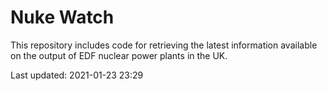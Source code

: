 # Nuke Watch

This repository includes code for retrieving the latest information available on the output of EDF nuclear power plants in the UK.

Last updated: 2021-01-23 23:29